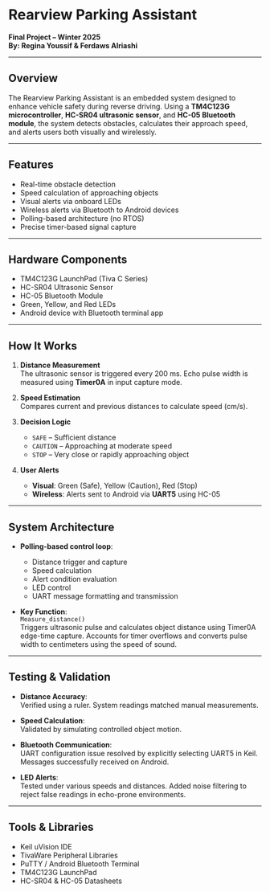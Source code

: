 # Rearview Parking Assistant

**Final Project – Winter 2025**  
**By: Regina Youssif & Ferdaws Alriashi**

---

## Overview

The Rearview Parking Assistant is an embedded system designed to enhance vehicle safety during reverse driving. Using a **TM4C123G microcontroller**, **HC-SR04 ultrasonic sensor**, and **HC-05 Bluetooth module**, the system detects obstacles, calculates their approach speed, and alerts users both visually and wirelessly.

---

## Features

- Real-time obstacle detection
- Speed calculation of approaching objects
- Visual alerts via onboard LEDs
- Wireless alerts via Bluetooth to Android devices
- Polling-based architecture (no RTOS)
- Precise timer-based signal capture

---

## Hardware Components

- TM4C123G LaunchPad (Tiva C Series)
- HC-SR04 Ultrasonic Sensor
- HC-05 Bluetooth Module
- Green, Yellow, and Red LEDs
- Android device with Bluetooth terminal app

---

## How It Works

1. **Distance Measurement**  
   The ultrasonic sensor is triggered every 200 ms. Echo pulse width is measured using **Timer0A** in input capture mode.

2. **Speed Estimation**  
   Compares current and previous distances to calculate speed (cm/s).

3. **Decision Logic**  
   - `SAFE` – Sufficient distance  
   - `CAUTION` – Approaching at moderate speed  
   - `STOP` – Very close or rapidly approaching object

4. **User Alerts**  
   - **Visual**: Green (Safe), Yellow (Caution), Red (Stop)  
   - **Wireless**: Alerts sent to Android via **UART5** using HC-05

---

## System Architecture

- **Polling-based control loop**:
  - Distance trigger and capture
  - Speed calculation
  - Alert condition evaluation
  - LED control
  - UART message formatting and transmission

- **Key Function**:  
  `Measure_distance()`  
  Triggers ultrasonic pulse and calculates object distance using Timer0A edge-time capture. Accounts for timer overflows and converts pulse width to centimeters using the speed of sound.

---

## Testing & Validation

- **Distance Accuracy**:  
  Verified using a ruler. System readings matched manual measurements.

- **Speed Calculation**:  
  Validated by simulating controlled object motion.

- **Bluetooth Communication**:  
  UART configuration issue resolved by explicitly selecting UART5 in Keil. Messages successfully received on Android.

- **LED Alerts**:  
  Tested under various speeds and distances. Added noise filtering to reject false readings in echo-prone environments.

---

## Tools & Libraries

- Keil uVision IDE  
- TivaWare Peripheral Libraries  
- PuTTY / Android Bluetooth Terminal  
- TM4C123G LaunchPad  
- HC-SR04 & HC-05 Datasheets  
